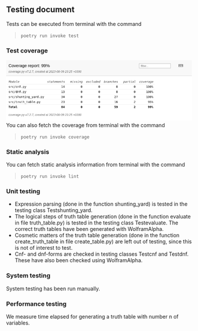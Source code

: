 ## Testing document <br>
Tests can be executed from terminal with the command <br>

>`poetry run invoke test`

### Test coverage
![coverage report](/Documentation/images/coverage_09.08.png) <br>
You can also fetch the coverage from terminal with the command  <br>
>`poetry run invoke coverage`

### Static analysis
You can fetch static analysis information from terminal with the command <br>

>`poetry run invoke lint`

### Unit testing
- Expression parsing (done in the function shunting_yard) is tested in the testing class Testshunting_yard. <br>
- The logical steps of truth table generation (done in the function evaluate in file truth_table.py) is tested in the testing class Testevaluate. The correct truth tables have been generated with WolframAlpha.
- Cosmetic matters of the truth table generation (done in the function create_truth_table in file create_table.py) are left out of testing, since this is not of interest to test.
- Cnf- and dnf-forms are checked in testing classes Testcnf and Testdnf. These have also been checked using WolframAlpha.

### System testing
System testing has been run manually.

### Performance testing
We measure time elapsed for generating a truth table with number n of variables. 
